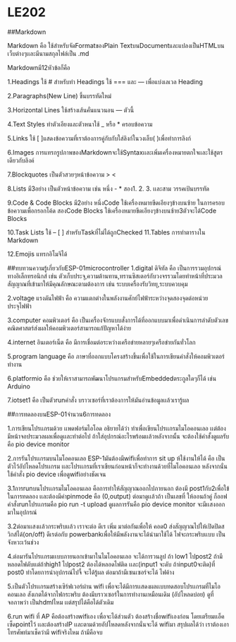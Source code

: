 # LE202

##Markdown

Markdown คือ ใช้สำหรับจัดFormatของPlain TextบนDocumentและแปลงเป็นHTMLบนเว็บต่างๆเเละมีนามสกุลไฟล์เป็น .md

Markdownมี12หัวข้อก็คือ

1.Headings
ใช้ # สำหรับทำ Headings
ใช้ === และ — เพื่อแบ่งเลเวล Heading

2.Paragraphs(New Line)
ขึ้นบรรทัดใหม่

3.Horizontal Lines
ใช้สร้างเส้นคั่นแนวนอน — ตัวนี้

4.Text Styles
ทำตัวเอียงและตัวหนาใช้ _ หรือ * ครอบข้อความ

5.Links
ใช้ [ ]แสดงข้อความที่เราต้องการคู่กับกับใส่ลิงก์ในวงเล็บ( )เพื่อทำการลิงก์

6.Images
การแทรกรูปภาพของMarkdownจะใช้Syntaxเเละเพิ่มเครื่องหมายตกใจเเละใช้สูตรเดียวกับลิงค์

7.Blockquotes
เป็นตัวสวยๆหน้าข้อความ > <

8.Lists มี3อย่าง
เป็นตัวหน้าข้อความ เช่น หนึ่ง - * 
สอง1. 2. 3. 
เเละสาม วรรคเป้นบรรทัด

9.Code & Code Blocks มี2อย่าง
หนึ่งCode
ใช้เครื่องหมายขีดเอียงๆข้างบนซ้าย ในการครอบข้อความเพื่อกรอกโค้ด
สองCode Blocks
ใช้เครื่องหมายขีดเอียงๆข้างบนซ้าย3ตัวจะได้Code Blocks

10.Task Lists
ใช้ – [ ] สำหรับTaskที่ไม่ได้ถูกChecked
11.Tables
การทำตารางใน Markdown

12.Emojis
แทรกอิโมจิได้

##ทบทวนความรู้เกี่ยวกับESP-01microcontroller
1.digital ดิจิทัล คือ เป็นการรวมอุปกรณ์ทางอิเล็กทรอนิกส์ เช่น ตัวเก็บประจุ,ความต้านทาน,ทรานซิสเตอร์กับวงจรรวมโดยทำหน้าที่ประมวลสัญญาณที่เข้ามาให้มีคุณลักษณะตามต้องการ เช่น ระบบเครื่องรับวิทยุ,ระบบควบคุม

2.voltage แรงดันไฟฟ้า คือ ความแตกต่างในพลังงานศักย์ไฟฟ้าระหว่างจุดสองจุดต่อหน่วยประจุไฟฟ้า

3.computer คอมพิวเตอร์ คือ เป็นเครื่องจักรแบบสั่งการได้ที่ออกแบบมาเพื่อดำเนินการลำดับตัวเลขคณิตศาสตร์ส่งผลให้คอมพิวเตอร์สามารถแก้ปัญหาได้ง่าย

4.internet อินเตอร์เน็ต คือ มีการเชื่อมต่อระหว่างเครือข่ายหลายๆเครือข่ายกันทั่วโลก

5.program language  คือ ภาษาที่ออกแบบโครงสร้างขึ้นเพื่อใช้ในการเขียนคำสั่งให้คอมพิวเตอร์ทำงาน

6.platformio คือ ช่วยให้เราสามารถพัฒนาโปรแกรมสําหรับEmbeddedตระกูลใดๆก็ได้ เช่น Arduino

7.iotset1 คือ เป็นตัวrunคำสั่ง บราวเซอร์ที่เราต้องการให้มันอ่านข้อมูลเเล้วเรารู้ผล

##การทดลองบนESP-01จำนวน6การทดลอง

1.การเขียนโปรเเกรมด้วย เเพดฟอร์มไอโอด อธิยายได้ว่า ทำเพื่อเขียนโปรเเกรมไมโอคอนเลอ เเต่ต้องมีหน้าจอประมวลผลเพื่อดูเเละทำต่อไป ถ้าใส่อุปกรณ์อะไรพร้อมเเล้วหลังจากนั้น จะต้องใช้คำสั้งดูผลรับคือ pio device monitor

2.การรันโปรเเกรมบนไมโอคอนเลอ ESP-1มันต้องมีwifiเพื่อทำการ sit up ห้ใช้งานให้ได้ คือ เป็นตัวไว้อัปโหลดโปรเเกรม เเละโปรเเกรมที่เราเขียนก่อนหน้าก็จะทำงานด้วยที่ไมโอคอนเลอ หลังจากนั่นใช้คำสั่ง pio device เพื่อดูwifiอย่างชัดเจน

3.1การrunบนโปรเเกรมไมโอคอนเลอ คือการทำให้สัญญาณออกไปภายนอก ต้องมี post1กับ2เพื่อใข้ในการทดลอง เเละต้องมีค่าpinmode คือ (0,output) ต่อมาดูเเล้วถ้า เป็นเลขที่ ให้ออนถ้าคู่ ก็ออฟ คำสั่งrunโปรเเกรมคือ pio run -t upload ดูผลการรันคือ pio device monitor จะมีเเสงออกมาในอุปกรณ์

3.2ต่อมาเเสงเเล้วกระพริบเเล้ว เราจะต่อ ดีเร เพิ่ม มาต่อกันเพื่อให้ คอด0 ส่งสัญญาณไปให้เปิดปิดสวิกส์ได้(on/off) ดีเรต่อกับ powerbankเพื่อให้มีพลังงานจะได้นำมาใช้ได้ ไฟจะกระพริบเเบบ เป็นจังหวะเว้นช่วง

4.ต่อมารันโปรเเกรมเเบบภายนอกเข้ามาในไมโอคอนเลอ จะได้การวนลูป ถ้า low1 ไปpost2 ถ้ามีหลอดไฟดับเเต่ถ้าhigh1 ไปpost2 ต้องได้หลอดไฟติด เเละ(input1 จะดับ ถ้าinput0จะติด)ที่ post0 ทำโดยการนำอุปกรณ์ไปจี้ จะได้รู้ผล ต่อมาถ้ามีเซนเซอร์จะได้ ไฟค้าง

5.เป็นตัวโปรเเกรมสร้างเซิร์ฟเวอร์ผ่าน wifi เพื่อจะได้มีการเเสดงผลเเบบทดสอบโปรเเกรมที่ไมโอคอนเลอ สังเกตได้จากไฟกระพริบ ต้องมีบราวเซอร์ในการทำงานเหมือนเดิม (อัปโหลดบ่อย) ดูที่จอภาพว่า เป็นhdmlไหม เเต่สรุปได้คือได้ตัวเดิม

6.run wifi ที่ AP คือต้องสร้างwifiเอง เพื่อจะได้ส่วนตัว ต้องสร้างชื่อwifiเองก่อน โดยเตรียมเเอ็คเซ็ดpointไว้ เเละต้องสร้างIP เเละตามด้วยอัปโหลดหลังจากนั่นจะได้ wifiมา สรุปผลได้ว่า เราต้องเอาโทรศัพท์มาเช็คว่ามี wifiจริงไหม ถ้ามีคือจบ
